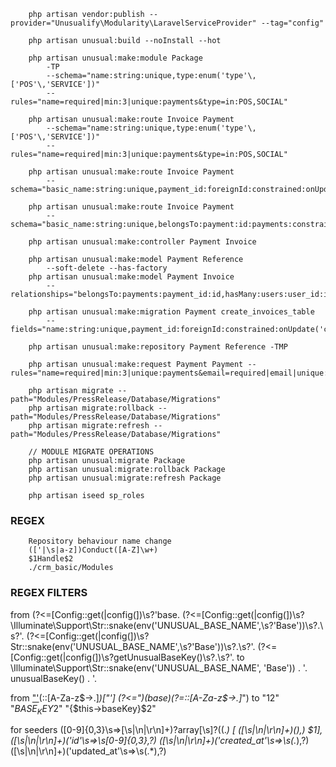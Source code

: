 ```
    php artisan vendor:publish --provider="Unusualify\Modularity\LaravelServiceProvider" --tag="config"
    
    php artisan unusual:build --noInstall --hot

    php artisan unusual:make:module Package 
        -TP 
        --schema="name:string:unique,type:enum('type'\,['POS'\,'SERVICE'])" 
        --rules="name=required|min:3|unique:payments&type=in:POS,SOCIAL"
    
    php artisan unusual:make:route Invoice Payment
        --schema="name:string:unique,type:enum('type'\,['POS'\,'SERVICE'])" 
        --rules="name=required|min:3|unique:payments&type=in:POS,SOCIAL"

    php artisan unusual:make:route Invoice Payment 
        --schema="basic_name:string:unique,payment_id:foreignId:constrained:onUpdate('cascade'):onDelete('cascade'),soft_delete,remember_token"
    
    php artisan unusual:make:route Invoice Payment 
        --schema="basic_name:string:unique,belongsTo:payment:id:payments:constrained:onUpdate('cascade'):onDelete('cascade'),soft_delete,remember_token"

    php artisan unusual:make:controller Payment Invoice

    php artisan unusual:make:model Payment Reference 
        --soft-delete --has-factory
    php artisan unusual:make:model Payment Invoice 
        --relationships="belongsTo:payments:payment_id:id,hasMany:users:user_id:id"

    php artisan unusual:make:migration Payment create_invoices_table 
        --fields="name:string:unique,payment_id:foreignId:constrained:onUpdate('cascade'):onDelete('cascade'),soft_delete,remember_token"

    php artisan unusual:make:repository Payment Reference -TMP

    php artisan unusual:make:request Payment Payment --rules="name=required|min:3|unique:payments&email=required|email|unique:payments"

    php artisan migrate --path="Modules/PressRelease/Database/Migrations"
    php artisan migrate:rollback --path="Modules/PressRelease/Database/Migrations"
    php artisan migrate:refresh --path="Modules/PressRelease/Database/Migrations"

    // MODULE MIGRATE OPERATIONS
    php artisan unusual:migrate Package
    php artisan unusual:migrate:rollback Package
    php artisan unusual:migrate:refresh Package

    php artisan iseed sp_roles

```


### REGEX

```
    Repository behaviour name change
    (['|\s|a-z])Conduct([A-Z]\w+)
    $1Handle$2
    ./crm_basic/Modules
```

### REGEX FILTERS

from
    (?<=[Config::get\(|config\(])\s?'base\.
    (?<=[Config::get\(|config\(])\s?\\Illuminate\\Support\\Str::snake\(env\('UNUSUAL_BASE_NAME',\s?'Base'\)\)\s?\.\s?'\.
    (?<=[Config::get\(|config\(])\s?Str::snake\(env\('UNUSUAL_BASE_NAME',\s?'Base'\)\)\s?\.\s?'\.
    (?<=[Config::get\(|config\(])\s?getUnusualBaseKey\(\)\s?\.\s?'\.
to 
    \Illuminate\Support\Str::snake(env('UNUSUAL_BASE_NAME', 'Base')) . '.
    unusualBaseKey() . '.

from 
    ["'](base)(::[A-Za-z\$\->\.]*)["']
    (?<=")(base)(?=::[A-Za-z\$\->\.]*")
to
    "$1$2"
    "$BASE_KEY$2"
    "{$this->baseKey}$2"

for seeders
([0-9]{0,3}\s=>[\s|\n|\r\n]+)?array[\s]?\((.*) [
([\s|\n|\r\n]+)(\),)  $1],
([\s|\n|\r\n]+)('id'\s=>\s[0-9]{0,3},?)
([\s|\n|\r\n]+)('created_at'\s=>\s(.*),?)
([\s|\n|\r\n]+)('updated_at'\s=>\s(.*),?)

